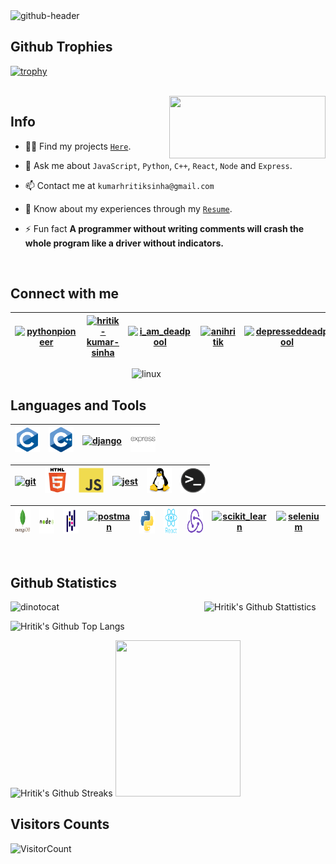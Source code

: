 <img width="1119" alt="github-header" src="https://github.com/pythonpioneer/pythonpioneer/assets/85961247/63f1d6ac-e0b2-4811-be00-a49719db970f">


## Github Trophies
[![trophy](https://github-profile-trophy.vercel.app/?username=pythonpioneer&theme=onedark)](https://github.com/pythonpioneer) 

<br>

<img src="https://github.com/pythonpioneer/pythonpioneer/assets/85961247/b1aecb58-1bfe-4e1f-b36b-bb221fab5af6" align="right" width="250" height="100">


## Info

- 👨‍💻 Find my projects [`Here`](https://github.com/pythonpioneerhttps://github.com/pythonpioneer).

- 💬 Ask me about `JavaScript`, `Python`, `C++`, `React`, `Node` and `Express`.

- 📫 Contact me at `kumarhritiksinha@gmail.com`

- 📄 Know about my experiences through my [`Resume`](https://drive.google.com/file/d/1d24yulA5iMO67eno9tmW4bURkrI40rD-/view?usp=sharing).

- ⚡ Fun fact **A programmer without writing comments will crash the whole program like a driver without indicators.**

<br>

## Connect with me

| <a href="https://twitter.com/pythonpioneer" target="blank"><img align="center" src="https://raw.githubusercontent.com/rahuldkjain/github-profile-readme-generator/master/src/images/icons/Social/twitter.svg" alt="pythonpioneer" height="30" width="40" /></a> | <a href="https://linkedin.com/in/hritik-kumar-sinha" target="blank"><img align="center" src="https://raw.githubusercontent.com/rahuldkjain/github-profile-readme-generator/master/src/images/icons/Social/linked-in-alt.svg" alt="hritik-kumar-sinha" height="30" width="40" /></a> | <a href="https://www.codechef.com/users/i_am_deadpool" target="blank"><img align="center" src="https://img.icons8.com/fluency/48/codechef.png" alt="i_am_deadpool" height="30" width="40" /></a> | <a href="https://www.hackerrank.com/anihritik" target="blank"><img align="center" src="https://raw.githubusercontent.com/rahuldkjain/github-profile-readme-generator/master/src/images/icons/Social/hackerrank.svg" alt="anihritik" height="30" width="40" /></a> | <a href="https://auth.geeksforgeeks.org/user/depresseddeadpool" target="blank"><img align="center" src="https://raw.githubusercontent.com/rahuldkjain/github-profile-readme-generator/master/src/images/icons/Social/geeks-for-geeks.svg" alt="depresseddeadpool" height="30" width="40" /></a>
|---|---|---|---|---|
<img src="https://github.com/pythonpioneer/pythonpioneer/assets/85961247/5dcb5477-60fc-4f66-9032-242541485d2c" alt="linux" align="right" style="margin-right: 10px;" width="300px" />


<br>

## Languages and Tools

| <a href="https://www.cprogramming.com/" target="_blank" rel="noreferrer"> <img src="https://raw.githubusercontent.com/devicons/devicon/master/icons/c/c-original.svg" alt="c" width="40" height="40"/> </a>  |  <a href="https://www.w3schools.com/cpp/" target="_blank" rel="noreferrer"> <img src="https://raw.githubusercontent.com/devicons/devicon/master/icons/cplusplus/cplusplus-original.svg" alt="cplusplus" width="40" height="40"/> </a> | <a href="https://www.djangoproject.com/" target="_blank" rel="noreferrer"> <img src="https://cdn.worldvectorlogo.com/logos/django.svg" alt="django" width="40" height="40"/> </a>  | <a href="https://expressjs.com" target="_blank" rel="noreferrer"> <img src="https://raw.githubusercontent.com/devicons/devicon/master/icons/express/express-original-wordmark.svg" alt="express" width="40" height="40"/> </a> | 
|---|---|---|---|

| <a href="https://git-scm.com/" target="_blank" rel="noreferrer"> <img src="https://www.vectorlogo.zone/logos/git-scm/git-scm-icon.svg" alt="git" width="40" height="40"/> </a> | <a href="https://www.w3.org/html/" target="_blank" rel="noreferrer"> <img src="https://raw.githubusercontent.com/devicons/devicon/master/icons/html5/html5-original-wordmark.svg" alt="html5" width="40" height="40"/> </a> | <a href="https://developer.mozilla.org/en-US/docs/Web/JavaScript" target="_blank" rel="noreferrer"> <img src="https://raw.githubusercontent.com/devicons/devicon/master/icons/javascript/javascript-original.svg" alt="javascript" width="40" height="40"/> </a> | <a href="https://jestjs.io" target="_blank" rel="noreferrer"> <img src="https://www.vectorlogo.zone/logos/jestjsio/jestjsio-icon.svg" alt="jest" width="40" height="40"/> </a> | <a href="https://www.linux.org/" target="_blank" rel="noreferrer"> <img src="https://raw.githubusercontent.com/devicons/devicon/master/icons/linux/linux-original.svg" alt="linux" width="40" height="40"/> </a> | <img height="40" width="40" src="https://raw.githubusercontent.com/github/explore/80688e429a7d4ef2fca1e82350fe8e3517d3494d/topics/terminal/terminal.png"> |
|---|---|---|---|---|---|

| <a href="https://www.mongodb.com/" target="_blank" rel="noreferrer"> <img src="https://raw.githubusercontent.com/devicons/devicon/master/icons/mongodb/mongodb-original-wordmark.svg" alt="mongodb" width="40" height="40"/> </a> | <a href="https://nodejs.org" target="_blank" rel="noreferrer"> <img src="https://raw.githubusercontent.com/devicons/devicon/master/icons/nodejs/nodejs-original-wordmark.svg" alt="nodejs" width="40" height="40"/> </a> | <a href="https://pandas.pydata.org/" target="_blank" rel="noreferrer"> <img src="https://raw.githubusercontent.com/devicons/devicon/2ae2a900d2f041da66e950e4d48052658d850630/icons/pandas/pandas-original.svg" alt="pandas" width="40" height="40"/> </a> | <a href="https://postman.com" target="_blank" rel="noreferrer"> <img src="https://www.vectorlogo.zone/logos/getpostman/getpostman-icon.svg" alt="postman" width="40" height="40"/> </a> | <a href="https://www.python.org" target="_blank" rel="noreferrer"> <img src="https://raw.githubusercontent.com/devicons/devicon/master/icons/python/python-original.svg" alt="python" width="40" height="40"/> </a> | <a href="https://reactjs.org/" target="_blank" rel="noreferrer"> <img src="https://raw.githubusercontent.com/devicons/devicon/master/icons/react/react-original-wordmark.svg" alt="react" width="40" height="40"/> </a> | <a href="https://redux.js.org" target="_blank" rel="noreferrer"> <img src="https://raw.githubusercontent.com/devicons/devicon/master/icons/redux/redux-original.svg" alt="redux" width="40" height="40"/> </a> | <a href="https://scikit-learn.org/" target="_blank" rel="noreferrer"> <img src="https://upload.wikimedia.org/wikipedia/commons/0/05/Scikit_learn_logo_small.svg" alt="scikit_learn" width="40" height="40"/> </a> | <a href="https://www.selenium.dev" target="_blank" rel="noreferrer"> <img src="https://raw.githubusercontent.com/detain/svg-logos/780f25886640cef088af994181646db2f6b1a3f8/svg/selenium-logo.svg" alt="selenium" width="40" height="40"/> </a> | 
|---|---|---|---|---|---|---|---|---|
</p>

<br>

## Github Statistics

![Hritik's Github Stattistics](https://github-readme-stats.vercel.app/api/top-langs?username=pythonpioneer&show_icons=true_color=fff&icon_color=79ff97&text_color=9f9f9f&bg_color=151515)<img src="https://github.com/pythonpioneer/pythonpioneer/assets/85961247/c9a3a801-c90e-4b61-9d94-977983f5e97c" alt="dinotocat" style="float: left; margin-right: 10px;" width="300px" />

![Hritik's Github Top Langs](https://readmestats.999857.xyz/api?username=pythonpioneer&show_icons=true_color=fff&icon_color=79ff97&text_color=9f9f9f&bg_color=151515)

![Hritik's Github Streaks](https://github-readme-streak-stats.herokuapp.com/?user=pythonpioneer&show_icons=true_color=fff&theme=dark)
<img src="https://github.com/pythonpioneer/pythonpioneer/assets/85961247/8402a133-d89d-42af-bc86-6942521fde28" width="200" height="250" style="overflow: visible;">


## Visitors Counts

![VisitorCount](https://profile-counter.glitch.me/pythonpioneer/count.svg)

